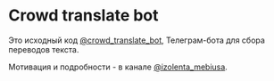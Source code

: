 
# Crowd translate bot

Это исходный код [@crowd_translate_bot](https://t.me/crowd_translate_bot), Телеграм-бота для сбора переводов текста.

Мотивация и подробности - в канале [@izolenta_mebiusa](https://t.me/izolenta_mebiusa).
